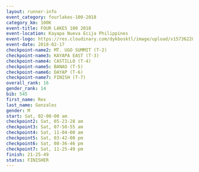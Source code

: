 ```yaml
---
layout: runner-info 
event_category: fourlakes-100-2018 
category_km: 100K 
event-title: FOUR LAKES 100 2018 
event-location: Kayapa Nueva Ecija Philippines 
event-logo: https://res.cloudinary.com/dykbosktl/image/upload/v1573622832/Logo/logo_1_hdutmh.jpg 
event-date: 2018-02-17 
checkpoint-name2: MT. UGO SUMMIT (T-2) 
checkpoint-name3: KAYAPA EAST (T-3) 
checkpoint-name4: CASTILLO (T-4) 
checkpoint-name5: BANAO (T-5) 
checkpoint-name6: DAYAP (T-6) 
checkpoint-name7: FINISH (T-7) 
overall_rank: 16
gender_rank: 14
bib: 545
first_name: Rex
last_name: Gonzales
gender: M
start: Sat, 02-00-00 am
checkpoint2: Sat, 05-23-28 am
checkpoint3: Sat, 07-50-55 am
checkpoint4: Sat, 11-04-00 am
checkpoint5: Sat, 03-42-00 pm
checkpoint6: Sat, 08-36-46 pm
checkpoint7: Sat, 11-25-49 pm
finish: 21-25-49
status: FINISHER
---
```

